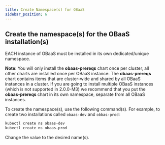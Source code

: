 ```yaml
---
title: Create Namespace(s) for OBaaS
sidebar_position: 6
---
```

## Create the namespace(s) for the OBaaS installation(s)

EACH instance of OBaaS must be installed in its own dedicated/unique namespace.

**Note**: You will only install the **obaas-prereqs** chart once per cluster, all other charts are installed once per OBaaS instance. The **obaas-prereqs** chart contains items that are cluster-wide and shared by all OBaaS instances in a cluster. If you are going to install multiple OBaaS instances (which is not supported in 2.0.0-M3) we recommend that you put the **obaas-prereqs** chart in its own namespace, separate from all OBaaS instances.

To create the namespace(s), use the following command(s).  For example, to create two installations called `obaas-dev` and `obbas-prod`:

```bash
kubectl create ns obaas-dev
kubectl create ns obaas-prod
```

Change the value to the desired name(s).
